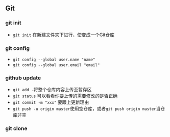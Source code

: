 ## Git

### git init

- `git init` 在新建文件夹下进行，使变成一个Git仓库

### git config

- `git config --global user.name "name"` 
- `git config --global user.email "email"`

### github update

- `git add .`将整个仓库内容上传至暂存区
- `git status` 可以看看你要上传的需要修改的是否正确
- `git commit -m "xxx"` 要跟上更新理由
- `git push -u origin master`使用空仓库，或者`git push origin master`当仓库非空

### git clone
 